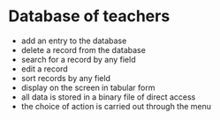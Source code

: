 # Database of teachers

- add an entry to the database
- delete a record from the database
- search for a record by any field
- edit a record
- sort records by any field
- display on the screen in tabular form
- all data is stored in a binary file of direct access
- the choice of action is carried out through the menu